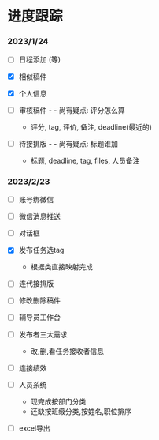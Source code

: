 # 进度跟踪

### 2023/1/24

- [ ] 日程添加 (等)

- [x] 相似稿件

- [x] 个人信息

- [ ] 审核稿件 - - 尚有疑点: 评分怎么算
    - 评分, tag, 评价, 备注, deadline(最近的)

- [ ] 待接排版 - - 尚有疑点: 标题谁加
    - 标题, deadline, tag, files, 人员备注

### 2023/2/23

- [ ] 账号绑微信

- [ ] 微信消息推送

- [ ] 对话框

- [x] 发布任务选tag
  - 根据类直接映射完成

- [ ] 连代接排版

- [ ] 修改删除稿件

- [ ] 辅导员工作台

- [ ] 发布者三大需求
  - 改,删,看任务接收者信息

- [ ] 连接绩效

- [ ] 人员系统
  - 现完成按部门分类
  - 还缺按班级分类,按姓名,职位排序

- [ ] excel导出 


    
